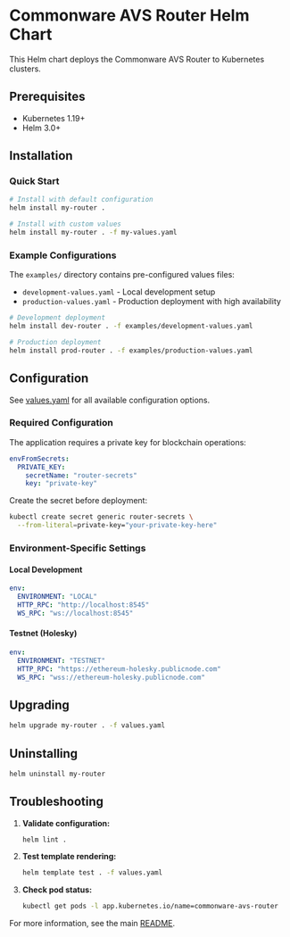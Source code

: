 # Commonware AVS Router Helm Chart

This Helm chart deploys the Commonware AVS Router to Kubernetes clusters.

## Prerequisites

- Kubernetes 1.19+
- Helm 3.0+

## Installation

### Quick Start

```bash
# Install with default configuration
helm install my-router .

# Install with custom values
helm install my-router . -f my-values.yaml
```

### Example Configurations

The `examples/` directory contains pre-configured values files:

- `development-values.yaml` - Local development setup
- `production-values.yaml` - Production deployment with high availability

```bash
# Development deployment
helm install dev-router . -f examples/development-values.yaml

# Production deployment  
helm install prod-router . -f examples/production-values.yaml
```

## Configuration

See [values.yaml](values.yaml) for all available configuration options.

### Required Configuration

The application requires a private key for blockchain operations:

```yaml
envFromSecrets:
  PRIVATE_KEY:
    secretName: "router-secrets"
    key: "private-key"
```

Create the secret before deployment:

```bash
kubectl create secret generic router-secrets \
  --from-literal=private-key="your-private-key-here"
```

### Environment-Specific Settings

#### Local Development
```yaml
env:
  ENVIRONMENT: "LOCAL"
  HTTP_RPC: "http://localhost:8545"
  WS_RPC: "ws://localhost:8545"
```

#### Testnet (Holesky)
```yaml
env:
  ENVIRONMENT: "TESTNET"
  HTTP_RPC: "https://ethereum-holesky.publicnode.com"
  WS_RPC: "wss://ethereum-holesky.publicnode.com"
```

## Upgrading

```bash
helm upgrade my-router . -f values.yaml
```

## Uninstalling

```bash
helm uninstall my-router
```

## Troubleshooting

1. **Validate configuration:**
   ```bash
   helm lint .
   ```

2. **Test template rendering:**
   ```bash
   helm template test . -f values.yaml
   ```

3. **Check pod status:**
   ```bash
   kubectl get pods -l app.kubernetes.io/name=commonware-avs-router
   ```

For more information, see the main [README](../README.md#kubernetes-deployment).